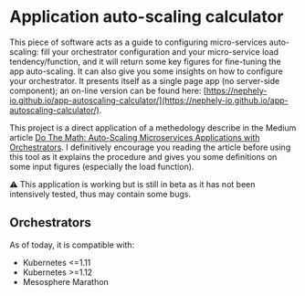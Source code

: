 # Application auto-scaling calculator

This piece of software acts as a guide to configuring micro-services auto-scaling: fill your orchestrator configuration and your micro-service load tendency/function, and it will return some key figures for fine-tuning the app auto-scaling. It can also give you some insights on how to configure your orchestrator. It presents itself as a single page app (no server-side component); an on-line version can be found here: [https://nephely-io.github.io/app-autoscaling-calculator/](https://nephely-io.github.io/app-autoscaling-calculator/).

This project is a direct application of a methedology describe in the Medium article [Do The Math: Auto-Scaling Microservices Applications with Orchestrators](https://medium.com/nephely/do-the-math-auto-scaling-microservices-applications-with-orchestrators-d15c78c0b12a). I definitively encourage you reading the article before using this tool as it explains the procedure and gives you some definitions on some input figures (especially the load function).

:warning: This application is working but is still in beta as it has not been intensively tested, thus may contain some bugs.

## Orchestrators

As of today, it is compatible with:

* Kubernetes <=1.11
* Kubernetes >=1.12
* Mesosphere Marathon
